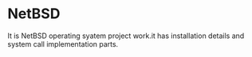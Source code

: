 # NetBSD
It is NetBSD operating syatem project work.it has installation details and system call implementation parts.

